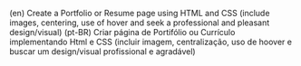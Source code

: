 (en)
Create a Portfolio or Resume page using HTML and CSS (include images, centering, use of hover and seek a professional and pleasant design/visual)
(pt-BR)
Criar página de Portifólio ou Currículo implementando Html e CSS (incluir imagem, centralização, uso de hoover  e buscar um design/visual profissional e agradável)
